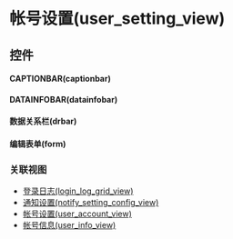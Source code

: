 # 帐号设置(user_setting_view)  <!-- {docsify-ignore-all} -->



## 控件
#### CAPTIONBAR(captionbar)
#### DATAINFOBAR(datainfobar)
#### 数据关系栏(drbar)
#### 编辑表单(form)


### 关联视图
  * [登录日志(login_log_grid_view)](app/view/login_log_grid_view)
  * [通知设置(notify_setting_config_view)](app/view/notify_setting_config_view)
  * [帐号设置(user_account_view)](app/view/user_account_view)
  * [帐号信息(user_info_view)](app/view/user_info_view)

<script>
 const { createApp } = Vue
  createApp({
    data() {
      return {

      }
    }
  }).use(ElementPlus).mount('#app')
</script>